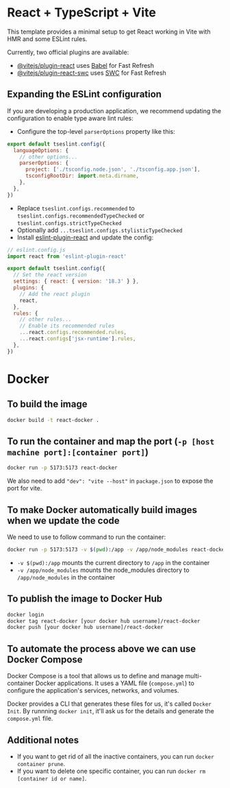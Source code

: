 # React + TypeScript + Vite

This template provides a minimal setup to get React working in Vite with HMR and some ESLint rules.

Currently, two official plugins are available:

- [@vitejs/plugin-react](https://github.com/vitejs/vite-plugin-react/blob/main/packages/plugin-react/README.md) uses [Babel](https://babeljs.io/) for Fast Refresh
- [@vitejs/plugin-react-swc](https://github.com/vitejs/vite-plugin-react-swc) uses [SWC](https://swc.rs/) for Fast Refresh

## Expanding the ESLint configuration

If you are developing a production application, we recommend updating the configuration to enable type aware lint rules:

- Configure the top-level `parserOptions` property like this:

```js
export default tseslint.config({
  languageOptions: {
    // other options...
    parserOptions: {
      project: ['./tsconfig.node.json', './tsconfig.app.json'],
      tsconfigRootDir: import.meta.dirname,
    },
  },
})
```

- Replace `tseslint.configs.recommended` to `tseslint.configs.recommendedTypeChecked` or `tseslint.configs.strictTypeChecked`
- Optionally add `...tseslint.configs.stylisticTypeChecked`
- Install [eslint-plugin-react](https://github.com/jsx-eslint/eslint-plugin-react) and update the config:

```js
// eslint.config.js
import react from 'eslint-plugin-react'

export default tseslint.config({
  // Set the react version
  settings: { react: { version: '18.3' } },
  plugins: {
    // Add the react plugin
    react,
  },
  rules: {
    // other rules...
    // Enable its recommended rules
    ...react.configs.recommended.rules,
    ...react.configs['jsx-runtime'].rules,
  },
})
```

# Docker

## To build the image

```bash
docker build -t react-docker .
```

## To run the container and map the port (`-p [host machine port]:[container port]`)

```bash
docker run -p 5173:5173 react-docker
```

We also need to add `"dev": "vite --host"` in `package.json` to expose the port for vite.

## To make Docker automatically build images when we update the code

We need to use to follow command to run the container:

```bash
docker run -p 5173:5173 -v $(pwd):/app -v /app/node_modules react-docker
```

- `-v $(pwd):/app` mounts the current directory to `/app` in the container
- `-v /app/node_modules` mounts the node_modules directory to `/app/node_modules` in the container

## To publish the image to Docker Hub

```bash
docker login
docker tag react-docker [your docker hub username]/react-docker
docker push [your docker hub username]/react-docker
```

## To automate the process above we can use **Docker Compose**

Docker Compose is a tool that allows us to define and manage multi-container Docker applications.
It uses a YAML file (`compose.yml`) to configure the application's services, networks, and volumes.

Docker provides a CLI that generates these files for us, it's called `Docker Init`.
By runnning `docker init`, it'll ask us for the details and generate the `compose.yml` file.

## Additional notes

- If you want to get rid of all the inactive containers, you can run `docker container prune`.
- If you want to delete one specific container, you can run `docker rm [container id or name]`.